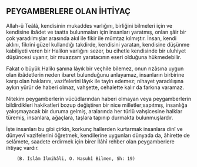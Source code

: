 ## PEYGAMBERLERE OLAN İHTİYAÇ

Allah-ü Teâlâ, kendisinin mukaddes varlığını, bir­liğini bilmeleri için ve kendisine ibâdet ve taatta bu­lunmaları için insanları yaratmış, onlan şâir bir çok yaradılmışlar arasında akıl ile fikir ile mümtaz kılmış­tır. İnsan, kendi aklını, fikrini güzel kullandığı takdir­de, kendisini yaratan, kendisine düşünme kabiliyeti veren bir Halikın varlığını sezer, bu cihetle kendisinde bir uluhiyet düşüncesi uyanır, bir muazzam yaratacının eseri olduğuna hükmedebilir.

Fakat o büyük Halikı şanına lâyık bir veçhile bile­mez, onun rızâsına uygun olan ibâdetlerin neden iba­ret bulunduğunu anlayamaz, insanların birbirine karşı olan haklarını, vazifelerini lâyık ile tayin edemez; nihayet yaradılışına aykırı yürür de haberi olmaz, vah­şette, cehalette kalır da farkına varamaz.

Nitekim peygamberlerin vücûdlarından haberi ol­mayan veya peygamberlerin bildirdikleri hakikatleri bozup değiştiren bir nice milletler;sapıtmış, insanlığa yakışmayacak bir duruma gelmiş, aralarında her türlü vahşicesine halklar türemiş, insanlara, ağaçlara, taş­lara tapınıp durmakta bulunmuşlardır.

İşte insanları bu gibi çirkin, korkunç hallerden kur­tarmak insanlara dinî ve dünyevî vazifelerini öğret­mek, kendilerine uygunları dünyada da, âhirette de selâmete, saadete erdirmek için birer İlâhî rehber olan peygamberlere ihtiyaç vardır.

        (B. İslâm İlmihâli, Ö. Nasuhî Bilmen, Sh: 19)
